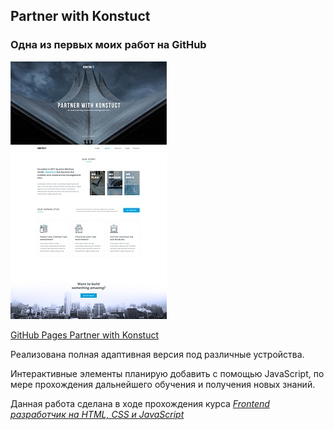 ## Partner with Konstuct
### Одна из первых моих работ  на GitHub  

![screenshot](README/Partner-with-Konstuct.jpg)

[GitHub Pages Partner with Konstuct](https://vsamura.github.io/Partner-with-Konstuct/)  

Реализована полная адаптивная версия под различные устройства.  

Интерактивные элементы планирую добавить с помощью JavaScript, по мере прохождения дальнейшего обучения и получения новых знаний.    

Данная работа сделана в ходе прохождения курса [*Frontend разработчик на HTML, CSS и JavaScript*](https://stepik.org/course/113402)  
